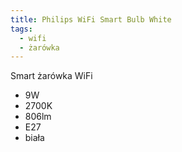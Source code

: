 ```yaml
---
title: Philips WiFi Smart Bulb White
tags:
  - wifi
  - żarówka
---
```


Smart żarówka WiFi

- 9W
- 2700K
- 806lm
- E27
- biała
